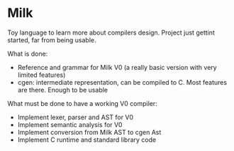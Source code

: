 # Milk

Toy language to learn more about compilers design.
Project just gettint started, far from being usable.

What is done:
- Reference and grammar for Milk V0 (a really basic version with very limited features)
- cgen: intermediate representation, can be compiled to C. Most features are there. Enough to be usable

What must be done to have a working V0 compiler:
- Implement lexer, parser and AST for V0
- Implement semantic analysis for V0
- Implement conversion from Milk AST to cgen Ast
- Implement C runtime and standard library code
